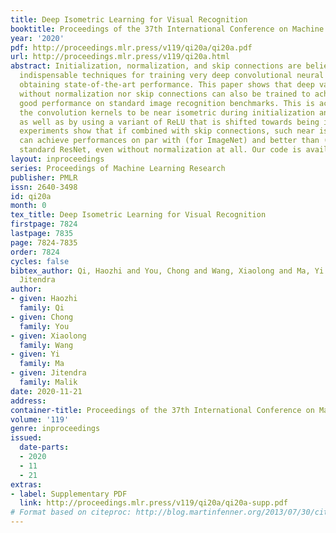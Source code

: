 ```yaml
---
title: Deep Isometric Learning for Visual Recognition
booktitle: Proceedings of the 37th International Conference on Machine Learning
year: '2020'
pdf: http://proceedings.mlr.press/v119/qi20a/qi20a.pdf
url: http://proceedings.mlr.press/v119/qi20a.html
abstract: Initialization, normalization, and skip connections are believed to be three
  indispensable techniques for training very deep convolutional neural networks and
  obtaining state-of-the-art performance. This paper shows that deep vanilla ConvNets
  without normalization nor skip connections can also be trained to achieve surprisingly
  good performance on standard image recognition benchmarks. This is achieved by enforcing
  the convolution kernels to be near isometric during initialization and training,
  as well as by using a variant of ReLU that is shifted towards being isometric. Further
  experiments show that if combined with skip connections, such near isometric networks
  can achieve performances on par with (for ImageNet) and better than (for COCO) the
  standard ResNet, even without normalization at all. Our code is available at https://github.com/HaozhiQi/ISONet.
layout: inproceedings
series: Proceedings of Machine Learning Research
publisher: PMLR
issn: 2640-3498
id: qi20a
month: 0
tex_title: Deep Isometric Learning for Visual Recognition
firstpage: 7824
lastpage: 7835
page: 7824-7835
order: 7824
cycles: false
bibtex_author: Qi, Haozhi and You, Chong and Wang, Xiaolong and Ma, Yi and Malik,
  Jitendra
author:
- given: Haozhi
  family: Qi
- given: Chong
  family: You
- given: Xiaolong
  family: Wang
- given: Yi
  family: Ma
- given: Jitendra
  family: Malik
date: 2020-11-21
address: 
container-title: Proceedings of the 37th International Conference on Machine Learning
volume: '119'
genre: inproceedings
issued:
  date-parts:
  - 2020
  - 11
  - 21
extras:
- label: Supplementary PDF
  link: http://proceedings.mlr.press/v119/qi20a/qi20a-supp.pdf
# Format based on citeproc: http://blog.martinfenner.org/2013/07/30/citeproc-yaml-for-bibliographies/
---
```

